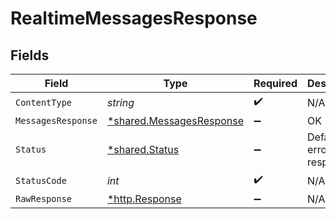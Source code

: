 # RealtimeMessagesResponse


## Fields

| Field                                                               | Type                                                                | Required                                                            | Description                                                         |
| ------------------------------------------------------------------- | ------------------------------------------------------------------- | ------------------------------------------------------------------- | ------------------------------------------------------------------- |
| `ContentType`                                                       | *string*                                                            | :heavy_check_mark:                                                  | N/A                                                                 |
| `MessagesResponse`                                                  | [*shared.MessagesResponse](../../models/shared/messagesresponse.md) | :heavy_minus_sign:                                                  | OK                                                                  |
| `Status`                                                            | [*shared.Status](../../models/shared/status.md)                     | :heavy_minus_sign:                                                  | Default error response                                              |
| `StatusCode`                                                        | *int*                                                               | :heavy_check_mark:                                                  | N/A                                                                 |
| `RawResponse`                                                       | [*http.Response](https://pkg.go.dev/net/http#Response)              | :heavy_minus_sign:                                                  | N/A                                                                 |